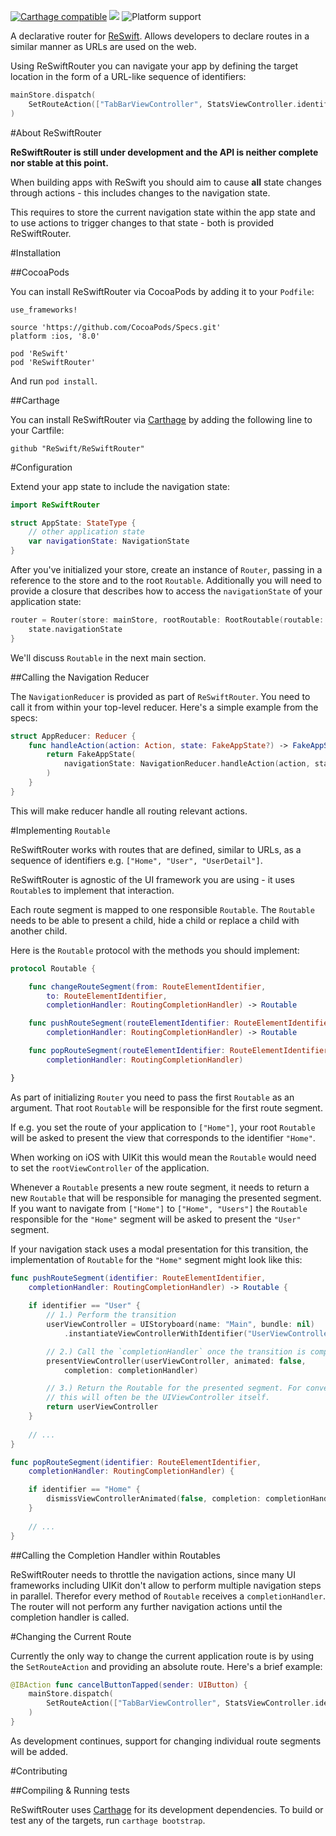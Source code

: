 [![Carthage compatible](https://img.shields.io/badge/Carthage-compatible-4BC51D.svg?style=flat)](https://github.com/Carthage/Carthage) 
[![](https://img.shields.io/badge/license-MIT-blue.svg)](https://github.com/Swift-Flow/Swift-Flow/blob/master/LICENSE.md)
![Platform support](https://img.shields.io/badge/platform-ios%20%7C%20osx%20%7C%20tvos%20%7C%20watchos-lightgrey.svg?style=flat-square)


A declarative router for [ReSwift](https://github.com/ReSwift/ReSwift). Allows developers to declare routes in a similar manner as URLs are used on the web.

Using ReSwiftRouter you can navigate your app by defining the target location in the form of a URL-like sequence of identifiers:

```swift
mainStore.dispatch(
    SetRouteAction(["TabBarViewController", StatsViewController.identifier])
)
```    

#About ReSwiftRouter

**ReSwiftRouter is still under development and the API is neither complete nor stable at this point.**

When building apps with ReSwift you should aim to cause **all** state changes through actions - this includes changes to the navigation state.

This requires to store the current navigation state within the app state and to use actions to trigger changes to that state - both is provided ReSwiftRouter.

#Installation


##CocoaPods

You can install ReSwiftRouter via CocoaPods by adding it to your `Podfile`:

	use_frameworks!

	source 'https://github.com/CocoaPods/Specs.git'
	platform :ios, '8.0'

	pod 'ReSwift'
	pod 'ReSwiftRouter'
	
And run `pod install`.

##Carthage

You can install ReSwiftRouter via [Carthage]() by adding the following line to your Cartfile:

	github "ReSwift/ReSwiftRouter"

#Configuration

Extend your app state to include the navigation state:

```swift
import ReSwiftRouter

struct AppState: StateType {
    // other application state
    var navigationState: NavigationState
}
```

After you've initialized your store, create an instance of `Router`, passing in a reference to the store and to the root `Routable`. Additionally you will need to provide a closure that describes how to access the `navigationState` of your application state:

```swift
router = Router(store: mainStore, rootRoutable: RootRoutable(routable: rootViewController)) { state in 
	state.navigationState
}
```

We'll discuss `Routable` in the next main section.

##Calling the Navigation Reducer

The `NavigationReducer` is provided as part of `ReSwiftRouter`. You need to call it from within your top-level reducer. Here's a simple example from the specs:

```swift
struct AppReducer: Reducer {
    func handleAction(action: Action, state: FakeAppState?) -> FakeAppState {
        return FakeAppState(
            navigationState: NavigationReducer.handleAction(action, state: state?.navigationState)
        )
    }
}
```
This will make reducer handle all routing relevant actions.

#Implementing `Routable`

ReSwiftRouter works with routes that are defined, similar to URLs, as a sequence of identifiers e.g. `["Home", "User", "UserDetail"]`. 

ReSwiftRouter is agnostic of the UI framework you are using - it uses `Routable`s to implement that interaction.

Each route segment is mapped to one responsible `Routable`. The `Routable` needs to be able to present a child, hide a child or replace a child with another child.

Here is the `Routable` protocol with the methods you should implement:

```swift
protocol Routable {

    func changeRouteSegment(from: RouteElementIdentifier,
        to: RouteElementIdentifier,
        completionHandler: RoutingCompletionHandler) -> Routable

    func pushRouteSegment(routeElementIdentifier: RouteElementIdentifier,
        completionHandler: RoutingCompletionHandler) -> Routable

    func popRouteSegment(routeElementIdentifier: RouteElementIdentifier,
        completionHandler: RoutingCompletionHandler)

}
```

As part of initializing `Router` you need to pass the first `Routable` as an argument. That root `Routable` will be responsible for the first route segment.

If e.g. you set the route of your application to `["Home"]`, your root `Routable` will be asked to present the view that corresponds to the identifier `"Home"`. 

When working on iOS with UIKit this would mean the `Routable` would need to set the `rootViewController` of the application.  

Whenever a `Routable` presents a new route segment, it needs to return a new `Routable` that will be responsible for managing the presented segment. If you want to navigate from `["Home"]` to `["Home", "Users"]` the `Routable` responsible for the `"Home"` segment will be asked to present the `"User"` segment.

If your navigation stack uses a modal presentation for this transition, the implementation of `Routable` for the `"Home"` segment might look like this:

```swift
func pushRouteSegment(identifier: RouteElementIdentifier,
    completionHandler: RoutingCompletionHandler) -> Routable {
    
	if identifier == "User" {
		// 1.) Perform the transition
        userViewController = UIStoryboard(name: "Main", bundle: nil)
            .instantiateViewControllerWithIdentifier("UserViewController") as! Routable

		// 2.) Call the `completionHandler` once the transition is complete
        presentViewController(userViewController, animated: false,
            completion: completionHandler)

		// 3.) Return the Routable for the presented segment. For convenience
		// this will often be the UIViewController itself. 
        return userViewController
   	}
   	
   	// ...
}

func popRouteSegment(identifier: RouteElementIdentifier,
    completionHandler: RoutingCompletionHandler) {

	if identifier == "Home" {
    	dismissViewControllerAnimated(false, completion: completionHandler)
    }
    
    // ...
}
```

##Calling the Completion Handler within Routables

ReSwiftRouter needs to throttle the navigation actions, since many UI frameworks including UIKit don't allow to perform multiple navigation steps in parallel. Therefor every method of `Routable` receives a `completionHandler`. The router will not perform any further navigation actions until the completion handler is called.

#Changing the Current Route

Currently the only way to change the current application route is by using the `SetRouteAction` and providing an absolute route. Here's a brief example:

```swift
@IBAction func cancelButtonTapped(sender: UIButton) {
    mainStore.dispatch(
        SetRouteAction(["TabBarViewController", StatsViewController.identifier])
    )
}
```
As development continues, support for changing individual route segments will be added.


#Contributing

##Compiling & Running tests

ReSwiftRouter uses [Carthage]() for its development dependencies. To build or test any of the targets, run `carthage bootstrap`.
